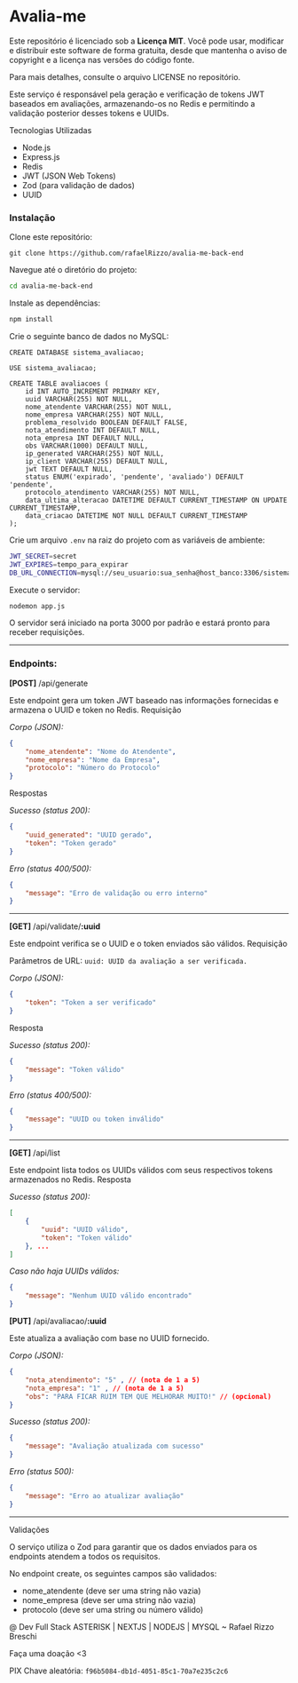 # Avalia-me

Este repositório é licenciado sob a **Licença MIT**. Você pode usar, modificar e distribuir este software de forma gratuita, desde que mantenha o aviso de copyright e a licença nas versões do código fonte.

Para mais detalhes, consulte o arquivo LICENSE no repositório.

Este serviço é responsável pela geração e verificação de tokens JWT baseados em avaliações, armazenando-os no Redis e permitindo a validação posterior desses tokens e UUIDs.

Tecnologias Utilizadas

- Node.js
- Express.js
- Redis
- JWT (JSON Web Tokens)
- Zod (para validação de dados)
- UUID

### Instalação

Clone este repositório: 
```git
git clone https://github.com/rafaelRizzo/avalia-me-back-end
```

Navegue até o diretório do projeto:

````bash
cd avalia-me-back-end
````

Instale as dependências:

````bash
npm install
````

Crie o seguinte banco de dados no MySQL:

```
CREATE DATABASE sistema_avaliacao;
```

```
USE sistema_avaliacao;
```

```
CREATE TABLE avaliacoes (
    id INT AUTO_INCREMENT PRIMARY KEY,
    uuid VARCHAR(255) NOT NULL,
    nome_atendente VARCHAR(255) NOT NULL,
    nome_empresa VARCHAR(255) NOT NULL,
    problema_resolvido BOOLEAN DEFAULT FALSE,
    nota_atendimento INT DEFAULT NULL,
    nota_empresa INT DEFAULT NULL,
    obs VARCHAR(1000) DEFAULT NULL,
    ip_generated VARCHAR(255) NOT NULL,
    ip_client VARCHAR(255) DEFAULT NULL,
    jwt TEXT DEFAULT NULL,
    status ENUM('expirado', 'pendente', 'avaliado') DEFAULT 'pendente',
    protocolo_atendimento VARCHAR(255) NOT NULL,
    data_ultima_alteracao DATETIME DEFAULT CURRENT_TIMESTAMP ON UPDATE CURRENT_TIMESTAMP,
    data_criacao DATETIME NOT NULL DEFAULT CURRENT_TIMESTAMP
);
```
Crie um arquivo `.env` na raiz do projeto com as variáveis de ambiente:

````bash
JWT_SECRET=secret
JWT_EXPIRES=tempo_para_expirar
DB_URL_CONNECTION=mysql://seu_usuario:sua_senha@host_banco:3306/sistema_avaliacao
````

Execute o servidor:
````bash
nodemon app.js
````
O servidor será iniciado na porta 3000 por padrão e estará pronto para receber requisições.
***

### Endpoints:

**[POST]** /api/generate

Este endpoint gera um token JWT baseado nas informações fornecidas e armazena o UUID e token no Redis.
Requisição

*Corpo (JSON):*
```json
{ 
    "nome_atendente": "Nome do Atendente",
    "nome_empresa": "Nome da Empresa",
    "protocolo": "Número do Protocolo" 
}
```

Respostas

*Sucesso (status 200):*
```json
{
    "uuid_generated": "UUID gerado", 
    "token": "Token gerado" 
}
```

*Erro (status 400/500):*
```JSON
{ 
    "message": "Erro de validação ou erro interno" 
}
```
***
**[GET]** /api/validate/**:uuid**

Este endpoint verifica se o UUID e o token enviados são válidos.
Requisição

Parâmetros de URL: `uuid: UUID da avaliação a ser verificada.`

*Corpo (JSON):* 
```json
{ 
    "token": "Token a ser verificado" 
}
```

Resposta

*Sucesso (status 200):*
```json
{ 
    "message": "Token válido"
}
```

*Erro (status 400/500):*
```json
{ 
    "message": "UUID ou token inválido"
}
```
***
**[GET]** /api/list

Este endpoint lista todos os UUIDs válidos com seus respectivos tokens armazenados no Redis.
Resposta

*Sucesso (status 200):*
```json
[ 
    { 
        "uuid": "UUID válido", 
        "token": "Token válido" 
    }, ... 
]
```

*Caso não haja UUIDs válidos:* 
```json
{ 
    "message": "Nenhum UUID válido encontrado"
}
```

**[PUT]** /api/avaliacao/**:uuid**

Este atualiza a avaliação com base no UUID fornecido.

*Corpo (JSON):*
```json
{ 
    "nota_atendimento": "5" , // (nota de 1 a 5)
    "nota_empresa": "1" , // (nota de 1 a 5)
    "obs": "PARA FICAR RUIM TEM QUE MELHORAR MUITO!" // (opcional)
}
```
*Sucesso (status 200):*
```json
{ 
    "message": "Avaliação atualizada com sucesso"
}
```

*Erro (status 500):*
```json
{ 
    "message": "Erro ao atualizar avaliação"
}
```
***
Validações

O serviço utiliza o Zod para garantir que os dados enviados para os endpoints atendem a todos os requisitos.

No endpoint create, os seguintes campos são validados:
- nome_atendente (deve ser uma string não vazia)
- nome_empresa (deve ser uma string não vazia)
- protocolo (deve ser uma string ou número válido)

@ Dev Full Stack ASTERISK | NEXTJS | NODEJS | MYSQL ~  Rafael Rizzo Breschi

Faça uma doação <3

PIX Chave aleatória: `f96b5084-db1d-4051-85c1-70a7e235c2c6` 
